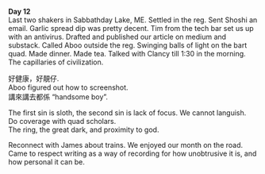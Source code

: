 **Day 12**  
Last two shakers in Sabbathday Lake, ME. Settled in the reg. Sent Shoshi an email. Garlic spread dip was pretty decent. Tim from the tech bar set us up with an antivirus. Drafted and published our article on medium and substack. Called Aboo outside the reg. Swinging balls of light on the bart quad. Made dinner. Made tea. Talked with Clancy till 1:30 in the morning. The capillaries of civilization. 

好健康，好靚仔.  
Aboo figured out how to screenshot.  
講來講去都係 “handsome boy”.

The first sin is sloth, the second sin is lack of focus. We cannot languish.   
Do coverage with quad scholars.  
The ring, the great dark, and proximity to god. 

Reconnect with James about trains. We enjoyed our month on the road. Came to respect writing as a way of recording for how unobtrusive it is, and how personal it can be.
